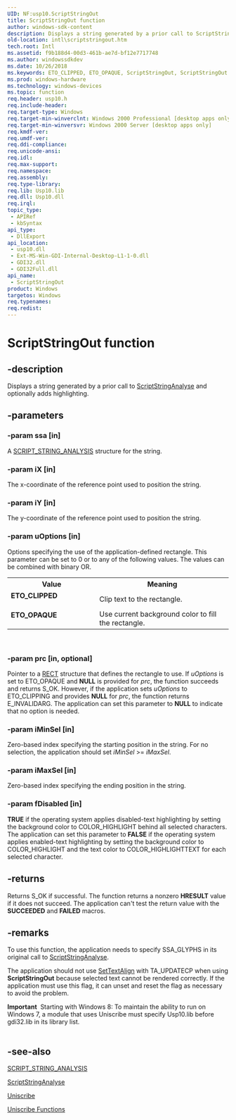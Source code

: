```yaml
---
UID: NF:usp10.ScriptStringOut
title: ScriptStringOut function
author: windows-sdk-content
description: Displays a string generated by a prior call to ScriptStringAnalyse and optionally adds highlighting.
old-location: intl\scriptstringout.htm
tech.root: Intl
ms.assetid: f9b188d4-00d3-461b-ae7d-bf12e7717748
ms.author: windowssdkdev
ms.date: 10/26/2018
ms.keywords: ETO_CLIPPED, ETO_OPAQUE, ScriptStringOut, ScriptStringOut function [Internationalization for Windows Applications], _win32_ScriptStringOut, intl.scriptstringout, usp10/ScriptStringOut
ms.prod: windows-hardware
ms.technology: windows-devices
ms.topic: function
req.header: usp10.h
req.include-header: 
req.target-type: Windows
req.target-min-winverclnt: Windows 2000 Professional [desktop apps only]
req.target-min-winversvr: Windows 2000 Server [desktop apps only]
req.kmdf-ver: 
req.umdf-ver: 
req.ddi-compliance: 
req.unicode-ansi: 
req.idl: 
req.max-support: 
req.namespace: 
req.assembly: 
req.type-library: 
req.lib: Usp10.lib
req.dll: Usp10.dll
req.irql: 
topic_type:
 - APIRef
 - kbSyntax
api_type:
 - DllExport
api_location:
 - usp10.dll
 - Ext-MS-Win-GDI-Internal-Desktop-L1-1-0.dll
 - GDI32.dll
 - GDI32Full.dll
api_name:
 - ScriptStringOut
product: Windows
targetos: Windows
req.typenames: 
req.redist: 
---
```


# ScriptStringOut function


## -description


Displays a string generated by a prior call to <a href="https://msdn.microsoft.com/6d0e7070-159e-436b-85b5-cabb3da83f5e">ScriptStringAnalyse</a> and optionally adds highlighting.


## -parameters




### -param ssa [in]

A <a href="https://msdn.microsoft.com/aa93d631-3cfc-449d-9d04-c1f851129c6c">SCRIPT_STRING_ANALYSIS</a> structure for the string.


### -param iX [in]

The x-coordinate of the reference point used to position the string.


### -param iY [in]

The y-coordinate of the reference point used to position the string.


### -param uOptions [in]

Options specifying the use of the application-defined rectangle. This parameter can be set to 0 or to any of the following values. The values can be combined with binary OR.

<table>
<tr>
<th>Value</th>
<th>Meaning</th>
</tr>
<tr>
<td width="40%"><a id="ETO_CLIPPED"></a><a id="eto_clipped"></a><dl>
<dt><b>ETO_CLIPPED</b></dt>
</dl>
</td>
<td width="60%">
Clip text to the rectangle.

</td>
</tr>
<tr>
<td width="40%"><a id="ETO_OPAQUE"></a><a id="eto_opaque"></a><dl>
<dt><b>ETO_OPAQUE</b></dt>
</dl>
</td>
<td width="60%">
Use current background color to fill the rectangle.

</td>
</tr>
</table>
 


### -param prc [in, optional]

Pointer to a <a href="https://msdn.microsoft.com/9439cb6c-f2f7-4c27-b1d7-8ddf16d81fe8">RECT</a> structure that defines the rectangle to use. If <i>uOptions</i> is set to ETO_OPAQUE and <b>NULL</b> is provided for <i>prc</i>, the function succeeds and returns S_OK. However, if the application sets <i>uOptions</i> to ETO_CLIPPING and provides <b>NULL</b> for <i>prc</i>, the function returns E_INVALIDARG. The application can set this parameter to <b>NULL</b> to indicate that no option is needed.


### -param iMinSel [in]

Zero-based index specifying the starting position in the string. For no selection, the application should set <i>iMinSel</i> &gt;= <i>iMaxSel</i>.


### -param iMaxSel [in]

Zero-based index specifying the ending position in the string.


### -param fDisabled [in]

<b>TRUE</b> if the operating system applies disabled-text highlighting by setting the background color to COLOR_HIGHLIGHT behind all selected characters. The application can set this parameter to <b>FALSE</b> if the operating system applies enabled-text highlighting by setting the background color to COLOR_HIGHLIGHT and the text color to COLOR_HIGHLIGHTTEXT for each selected character.


## -returns



Returns S_OK if successful. The function returns a nonzero <b>HRESULT</b> value if it does not succeed. The application can't test the return value with the <b>SUCCEEDED</b> and <b>FAILED</b> macros.




## -remarks



To use this function, the application needs to specify SSA_GLYPHS in its original call to <a href="https://msdn.microsoft.com/6d0e7070-159e-436b-85b5-cabb3da83f5e">ScriptStringAnalyse</a>.

The application should not use <a href="https://msdn.microsoft.com/422868c5-14c9-4374-9cc5-b7bf91ab9eb4">SetTextAlign</a> with TA_UPDATECP when using <b>ScriptStringOut</b> because selected text cannot be rendered correctly. If the application must use this flag, it can unset and reset the flag as necessary to avoid the problem.

<div class="alert"><b>Important</b>  Starting with Windows 8: To maintain the ability to run on Windows 7, a module that uses Uniscribe must specify Usp10.lib before gdi32.lib in its library list.</div>
<div> </div>



## -see-also




<a href="https://msdn.microsoft.com/aa93d631-3cfc-449d-9d04-c1f851129c6c">SCRIPT_STRING_ANALYSIS</a>



<a href="https://msdn.microsoft.com/6d0e7070-159e-436b-85b5-cabb3da83f5e">ScriptStringAnalyse</a>



<a href="https://msdn.microsoft.com/de7a882f-ed74-4be2-b66d-59c2e50dc07a">Uniscribe</a>



<a href="https://msdn.microsoft.com/876e36f5-a91c-490b-87bd-b7cb4993f8c4">Uniscribe Functions</a>
 

 

